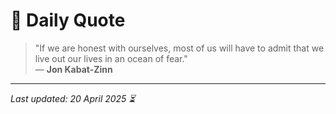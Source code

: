 # 📜 Daily Quote

> "If we are honest with ourselves, most of us will have to admit that we live out our lives in an ocean of fear."  
> — **Jon Kabat-Zinn**

---

_Last updated: 20 April 2025 ⏳_
